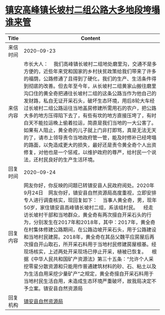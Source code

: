 # <a href="http://www.shangluo.gov.cn/zmhd/ldxxxx.jsp?urltype=leadermail.LeaderMailContentUrl&wbtreeid=1112&leadermailid=6482">镇安高峰镇长坡村二组公路大多地段垮塌谁来管</a>
| Title |                                                                                                                                                                                                         Content                                                                                                                                                                                                          |
|:-----:|--------------------------------------------------------------------------------------------------------------------------------------------------------------------------------------------------------------------------------------------------------------------------------------------------------------------------------------------------------------------------------------------------------------------------|
| 来信时间  | 2020-09-23                                                                                                                                                                                                                                                                                                                                                                                                               |
| 来信内容  | 市长大人：    我们高峰镇长坡村二组地处磨里沟，交通不是多方便的，近些年来党和国家的乡村扶贫政策给我们带来了许多的福荫，公路修通了且得到了硬化，我们的生产、生活条件得到彻底的改善。但去年至今年，从长坡村二组黄家山搬往磨里沟口住的黄全奇把通往长坡村二组的这条公路当作为他自己的发财路，私自无证开采石头，破坏生态环境，用后8轮大车经过长坡村二组公路运往当地盖房修建所需用石的农户，把公路大多的地方压得陷下去了，有些有坎的地方直接压垮了，有时白天不能拉运晚上偷着拉运，简直是我们当地的一大公害了。如果有人阻止，黄全奇的儿子就上门非打即骂，真是无法无天的了，请市上领导责令当地政府管一管，能及时修补已经垮塌的路面，以免造成更大的损失，最好还是责令黄全奇个人出资修复，对他也是一个惩戒，以维护政府的尊严，给村民一个说法，还村民良好的生产生活环境。                                        |
| 回复时间  | 2020-09-24                                                                                                                                                                                                                                                                                                                                                                                                               |
| 回复内容  | 网友你好，你反映的问题已转镇安县人民政府阅处。2020年9月24日    网友你好，镇安县自然资源局高度重视，立即安排专人进行调查核实，现回复如下：    当事人黄全奇，男，现年50岁，家住镇安县高峰镇长坡村二组，系该组村民。    经走访长坡村干部和当地群众，黄全奇有两次擅自开采石头的行为，分别发生在2017年和2018年，其中：2017年，黄全奇在村集体修建公路期间，在公路边坡开采石头，用于公路建设和当地村民建房。2018年，黄全奇在其岳父魏平应房屋后再次擅自开山取石，所开采石料用于当地村民修建房屋根基。经现场核实，上述两处开采现场已停止开采，植被已恢复。    根据《中华人民共和国矿产资源法》第三十五条：“允许个人采挖零星分散资源和只能用作普通建筑材料的砂、石、粘土以及为生活自用采挖少量矿产”之规定，黄全奇擅自开采石料用于当地村民生活自用，未造成生态环境严重破坏，故我局决定不予立案。镇安县自然资源局 |
| 回复机构  | <a href="../../categories/agencies/镇安县自然资源局.md">镇安县自然资源局</a>                                                                                                                                                                                                                                                                                                                                                             |